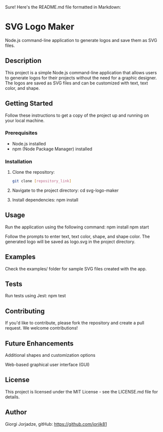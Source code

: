 Sure! Here's the README.md file formatted in Markdown:


# SVG Logo Maker

Node.js command-line application to generate logos and save them as SVG files.

## Description

This project is a simple Node.js command-line application that allows users to generate logos for their projects without the need for a graphic designer. The logos are saved as SVG files and can be customized with text, text color, and shape.

## Getting Started

Follow these instructions to get a copy of the project up and running on your local machine.

### Prerequisites

- Node.js installed
- npm (Node Package Manager) installed

### Installation

1. Clone the repository:
   ```bash
   git clone [repository_link]


2. Navigate to the project directory:
cd svg-logo-maker


3. Install dependencies:
npm install

## Usage

Run the application using the following command:
npm install
npm start

Follow the prompts to enter text, text color, shape, and shape color. The generated logo will be saved as logo.svg in the project directory.

## Examples
Check the examples/ folder for sample SVG files created with the app.


## Tests
Run tests using Jest:
npm test

## Contributing

If you'd like to contribute, please fork the repository and create a pull request. We welcome contributions!


## Future Enhancements
Additional shapes and customization options

Web-based graphical user interface (GUI)


## License

This project is licensed under the MIT License - see the LICENSE.md file for details.

## Author
Giorgi Jorjadze, gitHub: https://github.com/jorjik81
